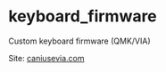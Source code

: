 # keyboard_firmware

Custom keyboard firmware (QMK/VIA)

Site: [caniusevia.com](https://www.caniusevia.com/)
